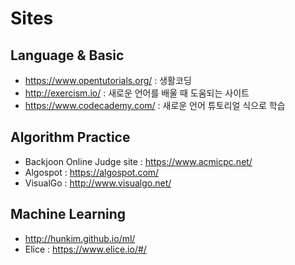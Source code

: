 # Sites

## Language & Basic
- https://www.opentutorials.org/ : 생활코딩
- http://exercism.io/ : 새로운 언어를 배울 때 도움되는 사이트
- https://www.codecademy.com/ : 새로운 언어 튜토리얼 식으로 학습


## Algorithm Practice
- Backjoon Online Judge site : https://www.acmicpc.net/
- Algospot : https://algospot.com/
- VisualGo : http://www.visualgo.net/


## Machine Learning
- http://hunkim.github.io/ml/
- Elice : https://www.elice.io/#/
